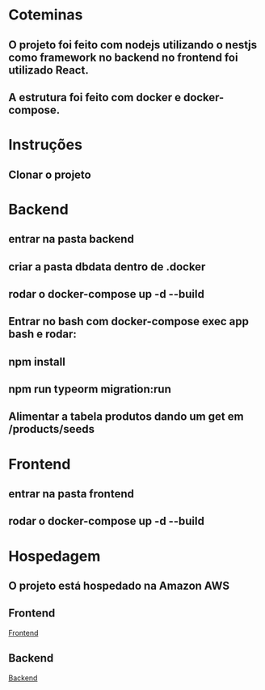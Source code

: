 # Coteminas

## O projeto foi feito com nodejs utilizando o nestjs como framework no backend no frontend foi utilizado React.
## A estrutura foi feito com docker e docker-compose.

# Instruções

## Clonar o projeto

# Backend

## entrar na pasta backend

## criar a pasta dbdata dentro de .docker

## rodar o docker-compose up -d --build

## Entrar no bash com docker-compose exec app bash e rodar:

## npm install

## npm run typeorm migration:run

## Alimentar a tabela produtos dando um get em /products/seeds

# Frontend

## entrar na pasta frontend

## rodar o docker-compose up -d --build

# Hospedagem

## O projeto está hospedado na Amazon AWS

## Frontend

<a href="http://ec2-18-231-107-221.sa-east-1.compute.amazonaws.com:3001" target="_blank">Frontend</a>

## Backend

<a href="http://ec2-18-231-107-221.sa-east-1.compute.amazonaws.com:3002" target="_blank">Backend</a>




